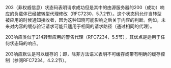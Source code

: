 203（非权威信息）状态码表明请求成功但是其中的由源服务器的200（成功）响应的负载体已经被转型代理修改（RFC7230，5.7.2节）。这个状态码允许当转型被应用的时候通知接收者，因为这种知晓可能影响之后关于内容的判断。例如，未来对内容的缓存验证请求可能只适用于相同的请求路径（通过相同的代理）。

203响应类似于214转型应用的警告代理（RFC7234，5.5节），其优点是适用于任何状态码的响应。

203响应默认是可以缓存的；即，除非方法语义表明不可缓存或带有明确的缓存控制（参阅RFC7234，4.2.2节）。